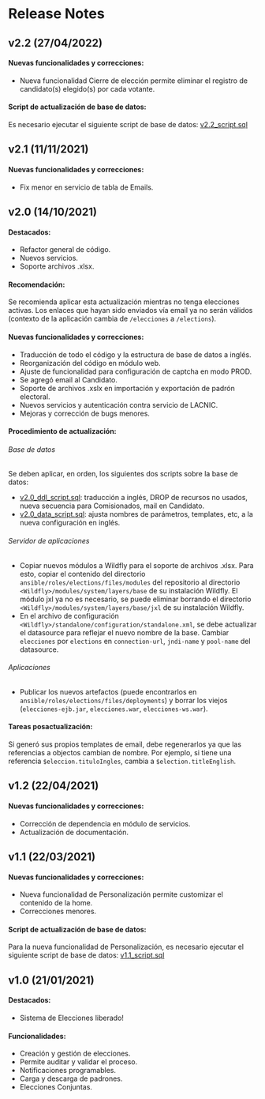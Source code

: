 # Release Notes

## v2.2 (27/04/2022)

#### Nuevas funcionalidades y correcciones:

* Nueva funcionalidad Cierre de elección permite eliminar el registro de candidato(s) elegido(s) por cada votante.

#### Script de actualización de base de datos:

Es necesario ejecutar el siguiente script de base de datos:
[v2.2_script.sql](../release-files/2.2/v2.2_script.sql)


## v2.1 (11/11/2021)

#### Nuevas funcionalidades y correcciones:

* Fix menor en servicio de tabla de Emails.


## v2.0 (14/10/2021)

#### Destacados:

* Refactor general de código.
* Nuevos servicios.
* Soporte archivos .xlsx.

#### Recomendación:

Se recomienda aplicar esta actualización mientras no tenga elecciones activas. Los enlaces que hayan sido enviados vía email ya no serán válidos (contexto de la aplicación cambia de `/elecciones` a `/elections`).

#### Nuevas funcionalidades y correcciones:

* Traducción de todo el código y la estructura de base de datos a inglés.
* Reorganización del código en módulo web.
* Ajuste de funcionalidad para configuración de captcha en modo PROD.
* Se agregó email al Candidato.
* Soporte de archivos .xslx en importación y exportación de padrón electoral.
* Nuevos servicios y autenticación contra servicio de LACNIC.
* Mejoras y corrección de bugs menores.

#### Procedimiento de actualización:

###### Base de datos

Se deben aplicar, en orden, los siguientes dos scripts sobre la base de datos:
* [v2.0_ddl_script.sql](../release-files/2.0/v2.0_ddl_script.sql): traducción a inglés, DROP de recursos no usados, nueva secuencia para Comisionados, mail en Candidato.
* [v2.0_data_script.sql](../release-files/2.0/v2.0_data_script.sql): ajusta nombres de parámetros, templates, etc, a la nueva configuración en inglés.

###### Servidor de aplicaciones

* Copiar nuevos módulos a Wildfly para el soporte de archivos .xlsx. Para esto, copiar el contenido del directorio `ansible/roles/elections/files/modules` del repositorio al directorio `<Wildfly>/modules/system/layers/base` de su instalación Wildfly. El módulo jxl ya no es necesario, se puede eliminar borrando el directorio `<Wildfly>/modules/system/layers/base/jxl` de su instalación Wildfly.
* En el archivo de configuración `<Wildfly>/standalone/configuration/standalone.xml`, se debe actualizar el datasource para reflejar el nuevo nombre de la base. Cambiar `elecciones` por `elections` en `connection-url`, `jndi-name` y `pool-name` del datasource.

###### Aplicaciones

* Publicar los nuevos artefactos (puede encontrarlos en `ansible/roles/elections/files/deployments`) y borrar los viejos (`elecciones-ejb.jar`, `elecciones.war`, `elecciones-ws.war`).

#### Tareas posactualización:

Si generó sus propios templates de email, debe regenerarlos ya que las referencias a objectos cambian de nombre. Por ejemplo, si tiene una referencia `$eleccion.tituloIngles`, cambia a `$election.titleEnglish`.


## v1.2 (22/04/2021)

#### Nuevas funcionalidades y correcciones:

* Corrección de dependencia en módulo de servicios.
* Actualización de documentación.


## v1.1 (22/03/2021)

#### Nuevas funcionalidades y correcciones:

* Nueva funcionalidad de Personalización permite customizar el contenido de la home.
* Correcciones menores.

#### Script de actualización de base de datos:

Para la nueva funcionalidad de Personalización, es necesario ejecutar el siguiente script de base de datos:
[v1.1_script.sql](../release-files/1.1/v1.1_script.sql)


## v1.0 (21/01/2021)

#### Destacados:

* Sistema de Elecciones liberado!

#### Funcionalidades:

* Creación y gestión de elecciones.
* Permite auditar y validar el proceso.
* Notificaciones programables.
* Carga y descarga de padrones.
* Elecciones Conjuntas.